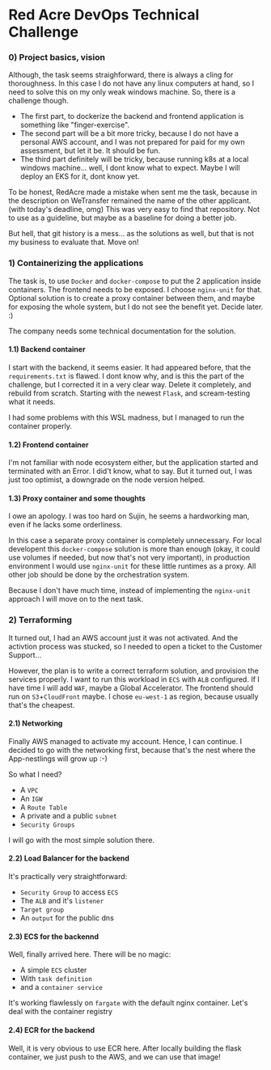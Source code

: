 # Red Acre DevOps Technical Challenge

### 0) Project basics, vision
Although, the task seems straighforward, there is always a cling for thoroughness.
In this case I do not have any linux computers at hand, so I need to solve this on my only weak windows machine.
So, there is a challenge though.

 - The first part, to dockerize the backend and frontend application is something like "finger-exercise".
 - The second part will be a bit more tricky, because I do not have a personal AWS account, and I was not prepared for paid for my own assessment, but let it be. It should be fun.
 - The third part definitely will be tricky, because running k8s at a local windows machine... well, I dont know what to expect. Maybe I will deploy an EKS for it, dont know yet.

To be honest, RedAcre made a mistake when sent me the task, because in the description on WeTransfer remained the name of the other applicant. (with today's deadline, omg)
This was very easy to find that repository. Not to use as a guideline, but maybe as a baseline for doing a better job.

But hell, that git history is a mess... as the solutions as well, but that is not my business to evaluate that. Move on!

### 1) Containerizing the applications
The task is, to use `Docker` and `docker-compose` to put the 2 application inside containers.
The frontend needs to be exposed. I choose `nginx-unit` for that.
Optional solution is to create a proxy container between them, and maybe for exposing the whole system, but I do not see the benefit yet. Decide later. :)

The company needs some technical documentation for the solution.

#### 1.1) Backend container
I start with the backend, it seems easier.
It had appeared before, that the `requirements.txt` is flawed. I dont know why, and is this the part of the challenge, but I corrected it in a very clear way.
Delete it completely, and rebuild from scratch. Starting with the newest `Flask`, and scream-testing what it needs.

I had some problems with this WSL madness, but I managed to run the container properly.

#### 1.2) Frontend container
I'm not familiar with node ecosystem either, but the application started and terminated with an Error. I did't know, what to say.
But it turned out, I was just too optimist, a downgrade on the node version helped.

#### 1.3) Proxy container and some thoughts
I owe an apology. I was too hard on Sujin, he seems a hardworking man, even if he lacks some orderliness.

In this case a separate proxy container is completely unnecessary. For local developent this `docker-compose` solution is more than enough (okay, it could use volumes if needed, but now that's not very important), in production environment I would use `nginx-unit` for these little runtimes as a proxy.
All other job should be done by the orchestration system.

Because I don't have much time, instead of implementing the `nginx-unit` approach I will move on to the next task.

### 2) Terraforming
It turned out, I had an AWS account just it was not activated. And the activtion process was stucked, so I needed to open a ticket to the Customer Support...

However, the plan is to write a correct terraform solution, and provision the services properly.
I want to run this workload in `ECS` with `ALB` configured. If I have time I will add `WAF`, maybe a Global Accelerator.
The frontend should run on `S3`+`CloudFront` maybe.
I chose `eu-west-1` as region, because usually that's the cheapest.

#### 2.1) Networking
Finally AWS managed to activate my account. Hence, I can continue.
I decided to go with the networking first, because that's the nest where the App-nestlings will grow up :-)

So what I need?
 - A `VPC`
 - An `IGW`
 - A `Route Table`
 - A private and a public `subnet`
 - `Security Groups`

I will go with the most simple solution there.

#### 2.2) Load Balancer for the backend
It's practically very straightforward:
 - `Security Group` to access `ECS`
 - The `ALB` and it's `listener`
 - `Target group`
 - An `output` for the public dns

#### 2.3) ECS for the backennd
Well, finally arrived here. There will be no magic:
 - A simple `ECS` cluster
 - With `task definition`
 - and a `container service`

It's working flawlessly on `fargate` with the default nginx container.
Let's deal with the container registry

#### 2.4) ECR for the backend
Well, it is very obvious to use ECR here.
After locally building the flask container, we just push to the AWS, and we can use that image!

